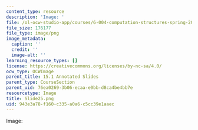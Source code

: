 ```yaml
---
content_type: resource
description: 'Image: '
file: /ol-ocw-studio-app/courses/6-004-computation-structures-spring-2017/943e3a78f160c335a0a6c5cc39e1aaec_Slide25.png
file_size: 176177
file_type: image/png
image_metadata:
  caption: ''
  credit: ''
  image-alt: ''
learning_resource_types: []
license: https://creativecommons.org/licenses/by-nc-sa/4.0/
ocw_type: OCWImage
parent_title: 15.1 Annotated Slides
parent_type: CourseSection
parent_uid: 76ea0269-3b06-ecaa-e0bb-d8ca4be4bb7e
resourcetype: Image
title: Slide25.png
uid: 943e3a78-f160-c335-a0a6-c5cc39e1aaec
---
```

Image: 
